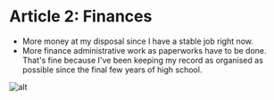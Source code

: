 # Article 2: Finances

- More money at my disposal since I have a stable job right now.
- More finance administrative work as paperworks have to be done. That's fine because I've been keeping my record as organised as possible since the final few years of high school.

![alt](https://images.unsplash.com/photo-1502672023488-70e25813eb80?ixlib=rb-4.0.3&ixid=M3wxMjA3fDB8MHxwaG90by1wYWdlfHx8fGVufDB8fHx8fA%3D%3D&auto=format&fit=crop&w=3000&q=80)
